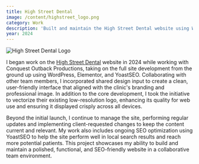 ```yaml
---
title: High Street Dental
image: /content/highstreet_logo.png
category: Work
description: 'Built and maintain the High Street Dental website using WordPress, Elementor, and YoastSEO, incorporating team design input and a custom vectorized logo.'
year: 2024
---
```


![High Street Dental Logo](/content/highstreet_logo.png)

I began work on the [High Street Dental](https://highstreetdental.com/) website in 2024 while working with Conquest Outback Productions, taking on the full site development from the ground up using WordPress, Elementor, and YoastSEO. Collaborating with other team members, I incorporated shared design input to create a clean, user-friendly interface that aligned with the clinic's branding and professional image. In addition to the core development, I took the initiative to vectorize their existing low-resolution logo, enhancing its quality for web use and ensuring it displayed crisply across all devices.

Beyond the initial launch, I continue to manage the site, performing regular updates and implementing client-requested changes to keep the content current and relevant. My work also includes ongoing SEO optimization using YoastSEO to help the site perform well in local search results and reach more potential patients. This project showcases my ability to build and maintain a polished, functional, and SEO-friendly website in a collaborative team environment.